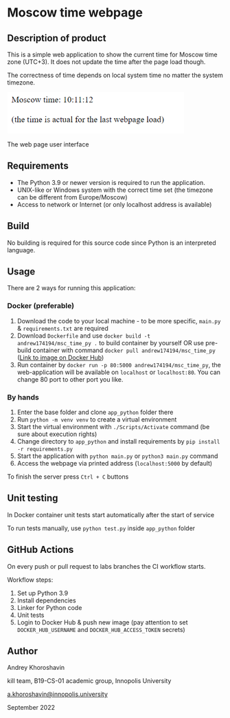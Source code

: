 # Moscow time webpage

## Description of product
This is a simple web application to show the current time for Moscow time zone (UTC+3). It does not update the time after the page load though. 

The correctness of time depends on local system time no matter the system timezone.

![Screenshot](screenshot.png)

The web page user interface

## Requirements
- The Python 3.9 or newer version is required to run the application. 
- UNIX-like or Windows system with the correct time set (the timezone can be different from Europe/Moscow)
- Access to network or Internet (or only localhost address is available) 

## Build
No building is required for this source code since Python is an interpreted language.

## Usage
There are 2 ways for running this application:
### Docker (preferable)
1. Download the code to your local machine - to be more specific, `main.py` & `requirements.txt` are required
2. Download `Dockerfile` and use `docker build -t andrew174194/msc_time_py .` to build container by yourself OR
    use pre-build container with command `docker pull andrew174194/msc_time_py` ([Link to image on Docker Hub](https://hub.docker.com/r/andrew174194/msc_time_py))
3. Run container by `docker run -p 80:5000 andrew174194/msc_time_py`, the web-application will be available on `localhost` or `localhost:80`. You can change 80 port to other port you like.

### By hands
1. Enter the base folder and clone `app_python` folder there
2. Run `python -m venv venv` to create a virtual environment
3. Start the virtual environment with `./Scripts/Activate` command (be sure about execution rights)
4. Change directory to `app_python` and install requirements by `pip install -r requirements.py`
5. Start the application with `python main.py` or `python3 main.py` command
6. Access the webpage via printed address (`localhost:5000` by default)

To finish the server press `Ctrl + C` buttons

## Unit testing
In Docker container unit tests start automatically after the start of service

To run tests manually, use `python test.py` inside `app_python` folder

## GitHub Actions
On every push or pull request to labs branches the CI workflow starts. 

Workflow steps:
1) Set up Python 3.9
2) Install dependencies
3) Linker for Python code
4) Unit tests
5) Login to Docker Hub & push new image (pay attention to set `DOCKER_HUB_USERNAME` and `DOCKER_HUB_ACCESS_TOKEN` secrets)

## Author
Andrey Khoroshavin

kill team, B19-CS-01 academic group, Innopolis University

a.khoroshavin@innopolis.university


September 2022
